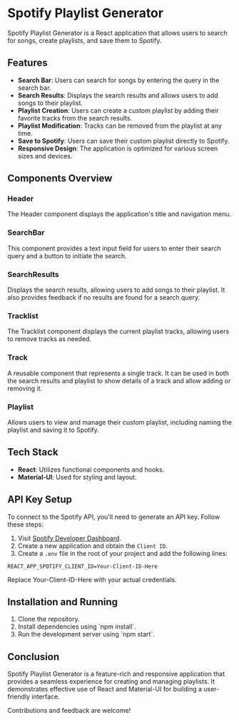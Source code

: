 # Spotify Playlist Generator

Spotify Playlist Generator is a React application that allows users to search for songs, create playlists, and save them to Spotify.

## Features

- **Search Bar**: Users can search for songs by entering the query in the search bar.
- **Search Results**: Displays the search results and allows users to add songs to their playlist.
- **Playlist Creation**: Users can create a custom playlist by adding their favorite tracks from the search results.
- **Playlist Modification**: Tracks can be removed from the playlist at any time.
- **Save to Spotify**: Users can save their custom playlist directly to Spotify.
- **Responsive Design**: The application is optimized for various screen sizes and devices.

## Components Overview

### Header
The Header component displays the application's title and navigation menu.

### SearchBar
This component provides a text input field for users to enter their search query and a button to initiate the search.

### SearchResults
Displays the search results, allowing users to add songs to their playlist. It also provides feedback if no results are found for a search query.

### Tracklist
The Tracklist component displays the current playlist tracks, allowing users to remove tracks as needed.

### Track
A reusable component that represents a single track. It can be used in both the search results and playlist to show details of a track and allow adding or removing it.

### Playlist
Allows users to view and manage their custom playlist, including naming the playlist and saving it to Spotify.

## Tech Stack

- **React**: Utilizes functional components and hooks.
- **Material-UI**: Used for styling and layout.

## API Key Setup

To connect to the Spotify API, you'll need to generate an API key. Follow these steps:

1. Visit [Spotify Developer Dashboard](https://developer.spotify.com/dashboard/applications).
2. Create a new application and obtain the `Client ID`.
3. Create a `.env` file in the root of your project and add the following lines:

```env
REACT_APP_SPOTIFY_CLIENT_ID=Your-Client-ID-Here
```

Replace Your-Client-ID-Here with your actual credentials.

## Installation and Running

1. Clone the repository.
2. Install dependencies using \`npm install\`.
3. Run the development server using \`npm start\`.

## Conclusion

Spotify Playlist Generator is a feature-rich and responsive application that provides a seamless experience for creating and managing playlists. It demonstrates effective use of React and Material-UI for building a user-friendly interface.

Contributions and feedback are welcome!
